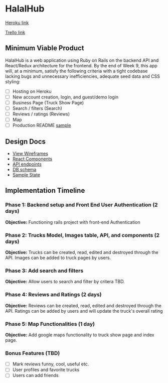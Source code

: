 # HalalHub

[Heroku link][heroku]

[Trello link][trello]

[heroku]: https://halal-hub-app.herokuapp.com/
[trello]: https://trello.com/b/alWudje4/halalhub-schedule

## Minimum Viable Product

HalalHub is a web application using Ruby on Rails on the backend API and
React/Redux architecture for the frontend. By the end of Week 9, this app will,
at a minimum, satisfy the following criteria with a tight codebase lacking
bugs and unnecessary inefficiencies, adequate seed data and CSS styling:

- [ ] Hosting on Heroku
- [ ] New account creation, login, and guest/demo login
- [ ] Business Page (Truck Show Page)
- [ ] Search / filters (Search)
- [ ] Reviews / ratings (Reviews)
- [ ] Map
- [ ] Production README [sample](docs/production_readme.md)

## Design Docs
* [View Wireframes][wireframes]
* [React Components][components]
* [API endpoints][api-endpoints]
* [DB schema][schema]
* [Sample State][sample-state]

[wireframes]: docs/wireframes
[components]: docs/component-hierarchy.md
[sample-state]: docs/sample-state.md
[api-endpoints]: docs/api-endpoints.md
[schema]: docs/schema.md

## Implementation Timeline

### Phase 1: Backend setup and Front End User Authentication (2 days)

**Objective:** Functioning rails project with front-end Authentication

### Phase 2: Trucks Model, Images table, API, and components (2 days)

**Objective:** Trucks can be created, read, edited and destroyed through
the API. Images can be added to truck pages by users.

### Phase 3: Add search and filters

**Objective:** Allow users to search and filter by critera TBD.

### Phase 4: Reviews and Ratings (2 days)

**Objective:** Reviews can be created, read, edited and destroyed through the API.
Ratings can be added by users and will update the truck's overall rating

### Phase 5: Map Functionalities (1 day)

**Objective:** Add google maps functionality to truck show page and index page.

### Bonus Features (TBD)
- [ ] Mark reviews funny, cool, useful etc.
- [ ] User profiles and favorite trucks
- [ ] Users can add friends

